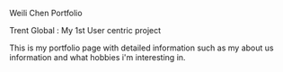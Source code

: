 Weili Chen Portfolio

Trent Global : My 1st User centric project

This is my portfolio page with detailed information such as my about us information and what hobbies i'm interesting in.


